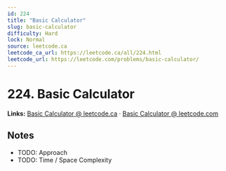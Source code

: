 ```yaml
--- 
id: 224
title: "Basic Calculator"
slug: basic-calculator
difficulty: Hard
lock: Normal
source: leetcode.ca
leetcode_ca_url: https://leetcode.ca/all/224.html
leetcode_url: https://leetcode.com/problems/basic-calculator/
---
```


# 224. Basic Calculator

**Links:** [Basic Calculator @ leetcode.ca](https://leetcode.ca/all/224.html) · [Basic Calculator @ leetcode.com](https://leetcode.com/problems/basic-calculator/)

## Notes
- TODO: Approach
- TODO: Time / Space Complexity
